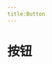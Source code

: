 ```yaml
---
title:Button
---
```

# 按钮
<ClientOnly>
<button-demo></button-demo>
<button-demo1></button-demo1>
</ClientOnly>